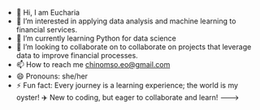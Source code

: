 - 👋 Hi,  I am Eucharia
- 👀 I’m interested in applying data analysis and machine learning to financial services.
- 🌱 I’m currently learning Python for data science
- 💞️ I’m looking to collaborate on to collaborate on projects that leverage data to improve financial processes.
- 📫 How to reach me chinomso.eo@gmail.com
- 😄 Pronouns: she/her
- ⚡ Fun fact: Every journey is a learning experience; the world is my oyster!  ✈️
New to coding, but eager to collaborate and learn!
--->

